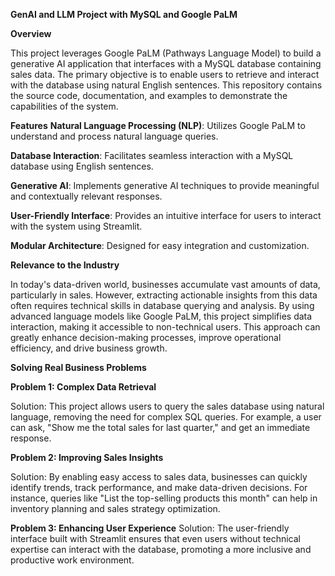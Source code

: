 **GenAI and LLM Project with MySQL and Google PaLM**

**Overview**

This project leverages Google PaLM (Pathways Language Model) to build a generative AI application that interfaces with a MySQL database containing sales data. The primary objective is to enable users to retrieve and interact with the database using natural English sentences. This repository contains the source code, documentation, and examples to demonstrate the capabilities of the system.

**Features**
**Natural Language Processing (NLP)**: Utilizes Google PaLM to understand and process natural language queries.

**Database Interaction**: Facilitates seamless interaction with a MySQL database using English sentences.

**Generative AI**: Implements generative AI techniques to provide meaningful and contextually relevant responses.

**User-Friendly Interface**: Provides an intuitive interface for users to interact with the system using Streamlit.

**Modular Architecture**: Designed for easy integration and customization.

**Relevance to the Industry**

In today's data-driven world, businesses accumulate vast amounts of data, particularly in sales. However, extracting actionable insights from this data often requires technical skills in database querying and analysis. By using advanced language models like Google PaLM, this project simplifies data interaction, making it accessible to non-technical users. This approach can greatly enhance decision-making processes, improve operational efficiency, and drive business growth.

**Solving Real Business Problems**

**Problem 1: Complex Data Retrieval**

Solution: This project allows users to query the sales database using natural language, removing the need for complex SQL queries. For example, a user can ask, "Show me the total sales for last quarter," and get an immediate response.

**Problem 2: Improving Sales Insights**

Solution: By enabling easy access to sales data, businesses can quickly identify trends, track performance, and make data-driven decisions. For instance, queries like "List the top-selling products this month" can help in inventory planning and sales strategy optimization.

**Problem 3: Enhancing User Experience**
Solution: The user-friendly interface built with Streamlit ensures that even users without technical expertise can interact with the database, promoting a more inclusive and productive work environment.
